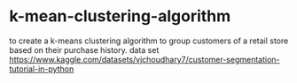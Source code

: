 # k-mean-clustering-algorithm
to create a k-means clustering algorithm to group customers of a retail store based on their purchase history.
data set https://www.kaggle.com/datasets/vjchoudhary7/customer-segmentation-tutorial-in-python
